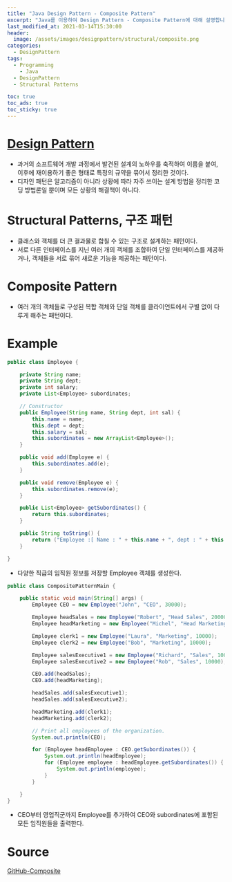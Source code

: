 ```yaml
---
title: "Java Design Pattern - Composite Pattern"
excerpt: "Java를 이용하여 Design Pattern - Composite Pattern에 대해 설명합니다."
last_modified_at: 2021-03-14T15:30:00
header:
  image: /assets/images/designpattern/structural/composite.png
categories:
  - DesignPattern
tags:
  - Programming
	- Java
  - DesignPattern
  - Structural Patterns

toc: true
toc_ads: true
toc_sticky: true
---
```

# [Design Pattern](../designpattern)
- 과거의 소프트웨어 개발 과정에서 발견된 설계의 노하우를 축적하여 이름을 붙여, 이후에 재이용하기 좋은 형태로 특정의 규약을 묶어서 정리한 것이다.
- 디자인 패턴은 알고리즘이 아니라 상황에 따라 자주 쓰이는 설계 방법을 정리한 코딩 방법론일 뿐이며 모든 상황의 해결책이 아니다.

# Structural Patterns, 구조 패턴
- 클래스와 객체를 더 큰 결과물로 합칠 수 있는 구조로 설계하는 패턴이다.
- 서로 다른 인터페이스를 지닌 여러 개의 객체를 조합하여 단일 인터페이스를 제공하거나, 객체들을 서로 묶어 새로운 기능을 제공하는 패턴이다.

# Composite Pattern
- 여러 개의 객체들로 구성된 복합 객체와 단일 객체를 클라이언트에서 구별 없이 다루게 해주는 패턴이다.

# Example
```java
public class Employee {

	private String name;
	private String dept;
	private int salary;
	private List<Employee> subordinates;

	// Constructor
	public Employee(String name, String dept, int sal) {
		this.name = name;
		this.dept = dept;
		this.salary = sal;
		this.subordinates = new ArrayList<Employee>();
	}

	public void add(Employee e) {
		this.subordinates.add(e);
	}

	public void remove(Employee e) {
		this.subordinates.remove(e);
	}

	public List<Employee> getSubordinates() {
		return this.subordinates;
	}

	public String toString() {
		return ("Employee :[ Name : " + this.name + ", dept : " + this.dept + ", salary :" + this.salary + " ]");
	}

}
```

- 다양한 직급의 임직원 정보를 저장할 Employee 객체를 생성한다.

```java
public class CompositePatternMain {

	public static void main(String[] args) {
		Employee CEO = new Employee("John", "CEO", 30000);

		Employee headSales = new Employee("Robert", "Head Sales", 20000);
		Employee headMarketing = new Employee("Michel", "Head Marketing", 20000);

		Employee clerk1 = new Employee("Laura", "Marketing", 10000);
		Employee clerk2 = new Employee("Bob", "Marketing", 10000);

		Employee salesExecutive1 = new Employee("Richard", "Sales", 10000);
		Employee salesExecutive2 = new Employee("Rob", "Sales", 10000);

		CEO.add(headSales);
		CEO.add(headMarketing);

		headSales.add(salesExecutive1);
		headSales.add(salesExecutive2);

		headMarketing.add(clerk1);
		headMarketing.add(clerk2);

		// Print all employees of the organization.
		System.out.println(CEO);

		for (Employee headEmployee : CEO.getSubordinates()) {
			System.out.println(headEmployee);
			for (Employee employee : headEmployee.getSubordinates()) {
				System.out.println(employee);
			}
		}

	}
}
```

- CEO부터 영업직군까지 Employee를 추가하여 CEO와 subordinates에 포함된 모든 임직원들을 출력한다.

# Source
[GitHub-Composite](https://github.com/GracefulSoul/Sample/tree/master/src/main/java/gracefulsoul/designpattern/structural/composite)